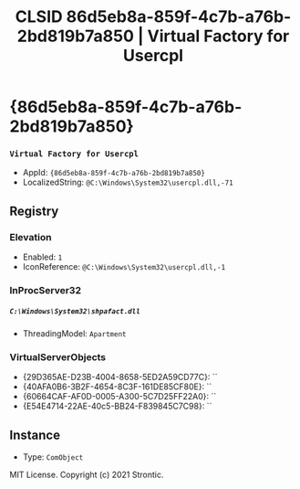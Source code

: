 ﻿---
title: "CLSID 86d5eb8a-859f-4c7b-a76b-2bd819b7a850 | Virtual Factory for Usercpl"
excerpt: What is COM-Object CLSID 86d5eb8a-859f-4c7b-a76b-2bd819b7a850?
---

# {86d5eb8a-859f-4c7b-a76b-2bd819b7a850}

### `Virtual Factory for Usercpl`
* AppId: `{86d5eb8a-859f-4c7b-a76b-2bd819b7a850}`
* LocalizedString: `@C:\Windows\System32\usercpl.dll,-71`

## Registry


### Elevation

* Enabled: `1`
* IconReference: `@C:\Windows\System32\usercpl.dll,-1`

### InProcServer32

##### `C:\Windows\System32\shpafact.dll`
* ThreadingModel: `Apartment`

### VirtualServerObjects

* {29D365AE-D23B-4004-8658-5ED2A59CD77C}: ``
* {40AFA0B6-3B2F-4654-8C3F-161DE85CF80E}: ``
* {60664CAF-AF0D-0005-A300-5C7D25FF22A0}: ``
* {E54E4714-22AE-40c5-BB24-F839845C7C98}: ``

## Instance

* Type: `ComObject`

MIT License. Copyright (c) 2021 Strontic.


